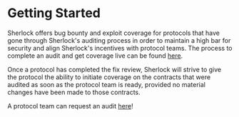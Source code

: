 # Getting Started

Sherlock offers bug bounty and exploit coverage for protocols that have gone through Sherlock's auditing process in order to maintain a high bar for security and align Sherlock's incentives with protocol teams. The process to complete an audit and get coverage live can be found [here](../audits/protocols/how-it-works-for-protocols.md).&#x20;

Once a protocol has completed the fix review, Sherlock will strive to give the protocol the ability to initiate coverage on the contracts that were audited as soon as the protocol team is ready, provided no material changes have been made to those contracts.

A protocol team can request an audit [here](https://audits.sherlock.xyz/request-audit)!
